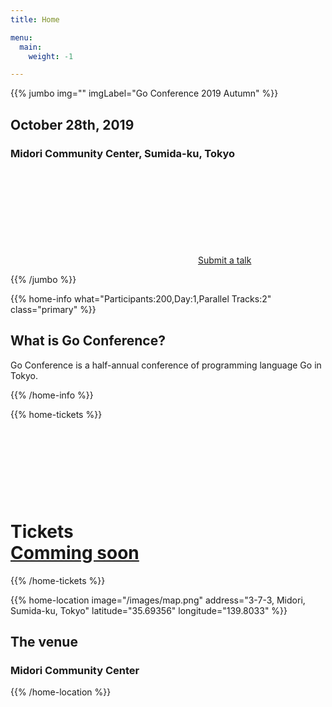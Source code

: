 ```yaml
---
title: Home

menu:
  main:
    weight: -1

---
```



{{% jumbo img="" imgLabel="Go Conference 2019 Autumn" %}}

## October 28th, 2019
### Midori Community Center, Sumida-ku, Tokyo

<a class="btn primary btn-lg" href="">
    <svg class="icon icon-cfp"><use xlink:href="#cfp"></use></svg>Submit a talk 
</a>

{{% /jumbo %}}

{{% home-info what="Participants:200,Day:1,Parallel Tracks:2" class="primary" %}}
## What is Go Conference?

Go Conference is a half-annual conference of programming language Go in Tokyo.

{{% /home-info %}}

<!-- ... -->
<!-- ... -->
<!-- ... -->

{{% home-tickets %}}
# Tickets <a class="btn primary" href="#" target="_blank"><svg class="icon icon-cfp"><use xlink:href="#ticket"></use></svg>Comming soon</a>

<!--
<ul>
<li>{{< ticket name="一般参加者"
           starts="2019-07-31"
           ends="2019-04-25"
           price="xxx yen"
           info=""
           soldOut="true"
           url="" >}}</li>
</ul>
-->

{{% /home-tickets %}}


<!-- ... -->

{{% home-location
    image="/images/map.png"
    address="3-7-3, Midori, Sumida-ku, Tokyo"
    latitude="35.69356"
    longitude="139.8033" %}}

## The venue

### Midori Community Center


{{% /home-location %}}

<!-- ... -->
